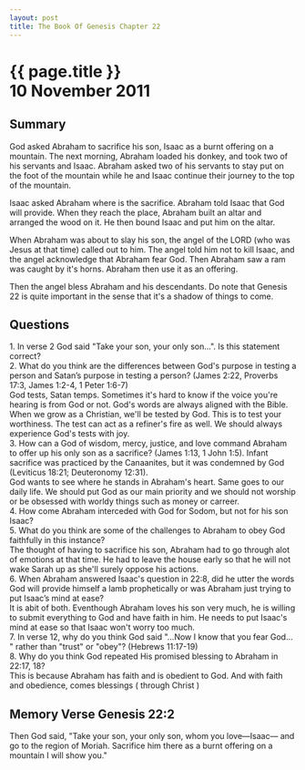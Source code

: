 ```yaml
---
layout: post
title: The Book Of Genesis Chapter 22
---
```

<div class="main">
<div class="bluebox">
  <h1>
    {{ page.title }}
    <br/>
    10 November 2011
  </h1>
  <h2>
    Summary
  </h2>
  <p>
    God asked Abraham to sacrifice his son, Isaac as a burnt offering on a mountain.
    The next morning, Abraham loaded his donkey, and took two of his servants and Isaac.
    Abraham asked two of his servants to stay put on the foot of the mountain while he and Isaac continue their journey to the top of the mountain.    
  </p>
  <p>
    Isaac asked Abraham where is the sacrifice. Abraham told Isaac that God will provide.
    When they reach the place, Abraham built an altar and arranged the wood on it. 
    He then bound Isaac and put him on the altar.
  </p>
  <p>
    When Abraham was about to slay his son, the angel of the LORD (who was Jesus at that time) called out to him.
    The angel told him not to kill Isaac, and the angel acknowledge that Abraham fear God.
    Then Abraham saw a ram was caught by it's horns. Abraham then use it as an offering.
  </p>
  <p>
    Then the angel bless Abraham and his descendants. Do note that Genesis 22 is quite important in the sense that it's a shadow
    of things to come.
  </p>
</div>

<div class="bluebox">
  <h2>
    Questions
  </h2>
  <div class="question">
    1.  In verse 2 God said "Take your son, your only son...". Is this statement correct?
  </div>
  <div class="answer">

  </div>
  <div class="question">
    2.  What do you think are the differences between God's purpose in testing 
    a person and Satan’s purpose in testing a person? (James 2:22, Proverbs 17:3, James 1:2-4, 1 Peter 1:6-7)
  </div>
  <div class="answer">
    God tests, Satan temps. Sometimes it's hard to know if the voice you're hearing is from God or not. God's words are always aligned with the Bible.
    When we grow as a Christian, we'll be tested by God. This is to test your worthiness. The test can act as a refiner's fire as well.
    We should always experience God's tests with joy.
  </div>
  <div class="question">
    3.  How can a God of wisdom, mercy, justice, and love command Abraham to offer up his only son as a sacrifice? (James 1:13, 1 John 1:5). Infant 
    sacrifice was practiced by the Canaanites, but it was condemned by God (Leviticus 18:21; Deuteronomy 12:31). 
  </div>
  <div class="answer">
    God wants to see where he stands in Abraham's heart. Same goes to our daily life. We should put God as our main priority and 
    we should not worship or be obsessed with worldy things such as money or carreer.
  </div>
  <div class="question">
    4.  How come Abraham interceded with God for Sodom, but not for his son Isaac?
  </div>
  <div class="answer">
  </div>

  <div class="question">
    5. What do you think are some of the challenges to Abraham to obey God faithfully in this instance?
  </div>
  <div class="answer">
    The thought of having to sacrifice his son, Abraham had to go through alot of emotions at that time.
    He had to leave the house early so that he will not wake Sarah up as she'll surely oppose his actions.
  </div>
  <div class="question">
    6. When Abraham answered Isaac's question in 22:8, did he utter the words God will provide himself a lamb prophetically or was Abraham just trying to 
    put Isaac’s mind at ease?
  </div>
  <div class="answer">
    It is abit of both. Eventhough Abraham loves his son very much, he is willing to submit everything to God
    and have faith in him. He needs to put Isaac's mind at ease so that Isaac won't worry too much.
  </div>
  <div class="question">
    7. In verse 12, why do you think God said "...Now I know that you fear God... " rather than "trust" or "obey"? (Hebrews 11:17-19)
  </div>
  <div class="answer">
  </div>
  <div class="question">
    8.  Why do you think God repeated His promised blessing to Abraham in 22:17, 18?
  </div>
  <div class="answer">
    This is because Abraham has faith and is obedient to God. And with faith and obedience, comes blessings ( through Christ )
  </div>
</div>
<div class="bluebox">
  <h2>
    Memory Verse Genesis 22:2
  </h2>
  <p>
    Then God said, "Take your son, your only son, whom you love—Isaac— and go to the region of Moriah.
    Sacrifice him there as a burnt offering on a mountain I will show you."
  </p>
</div>
</div>